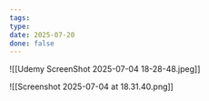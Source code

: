 ```yaml
---
tags: 
type: 
date: 2025-07-20
done: false
---
```

![[Udemy ScreenShot 2025-07-04 18-28-48.jpeg]]

![[Screenshot 2025-07-04 at 18.31.40.png]]
